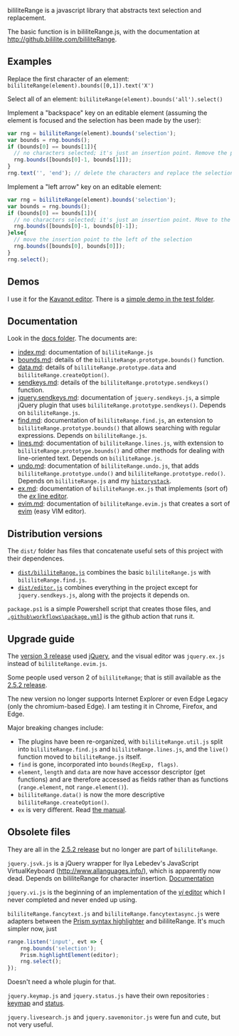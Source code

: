 bililiteRange is a javascript library that abstracts text selection and replacement.

The basic function is in bililiteRange.js, with the documentation at http://github.bililite.com/bililiteRange.

## Examples

Replace the first character of an element: `bililiteRange(element).bounds([0,1]).text('X')`

Select all of an element: `bililiteRange(element).bounds('all').select()`

Implement a "backspace" key on an editable element (assuming the element is focused and the selection has been made by the user):

````js
var rng = bililiteRange(element).bounds('selection');
var bounds = rng.bounds();
if (bounds[0] == bounds[1]){
  // no characters selected; it's just an insertion point. Remove the previous character
  rng.bounds([bounds[0]-1, bounds[1]]);
}
rng.text('', 'end'); // delete the characters and replace the selection
````

Implement a "left arrow" key on an editable element:

````js
var rng = bililiteRange(element).bounds('selection');
var bounds = rng.bounds();
if (bounds[0] == bounds[1]){
  // no characters selected; it's just an insertion point. Move to the left
  rng.bounds([bounds[0]-1, bounds[0]-1]);
}else{
  // move the insertion point to the left of the selection
  rng.bounds([bounds[0], bounds[0]]);
}
rng.select();
````

## Demos

I use it for the [Kavanot editor](http://kavanot.name/Introduction/edit). 
There is a [simple demo in the test folder](test/prismeditor.html).

## Documentation

Look in the [docs folder](docs/index.md). The documents are:

- [index.md](docs/index.md): documentation of `bililiteRange.js`
- [bounds.md](docs/bounds.md): details of the `bililiteRange.prototype.bounds()` function.
- [data.md](docs/data.md): details of `bililiteRange.prototype.data` and `bililiteRange.createOption()`.
- [sendkeys.md](docs/sendkeys.md): details of the `bililiteRange.prototype.sendkeys()` function.
- [jquery.sendkeys.md](docs/jquery.sendkeys.md): documentation of `jquery.sendkeys.js`, a simple jQuery plugin that
uses `bililiteRange.prototype.sendkeys()`. Depends on `bililiteRange.js`.
- [find.md](docs/find.md): documentation of `bililiteRange.find.js`, an extension to `bililiteRange.prototype.bounds()` 
that allows searching with regular expressions. Depends on `bililiteRange.js`.
- [lines.md](docs/lines.md): documentation of `bililiteRange.lines.js`, with extension to `bililiteRange.prototype.bounds()`
and other methods for dealing with line-oriented text. Depends on `bililiteRange.js`.
- [undo.md](docs/undo.md): documentation of `bililiteRange.undo.js`, that adds `bililiteRange.prototype.undo()` and 
`bililiteRange.prototype.redo()`. Depends on `bililiteRange.js` and my [`historystack`](https://github.com/dwachss/historystack).
- [ex.md](docs/ex.md): documentation of `bililiteRange.ex.js` that implements (sort of) the 
[*ex* line editor](https://pubs.opengroup.org/onlinepubs/9699919799/utilities/ex.html).
- [evim.md](docs/evim.md): documentation of `bililiteRange.evim.js` that creates a sort 
of [evim](https://vimhelp.org/starting.txt.html#evim-keys) (easy VIM editor).

## Distribution versions

The `dist/` folder has files that concatenate useful sets of this project with their dependences.

- [`dist/bililiteRange.js`](dist/bililiteRange.js) combines the basic `bililiteRange.js` with `bililiteRange.find.js`.
- [`dist/editor.js`](dist/editor.js) combines everything in the project except for `jquery.sendkeys.js`, along with the projects it depends on.

`package.ps1` is a simple Powershell script that creates those files, and [`.github\workflows\package.yml`](.github/workflows/package.yml)] is the github action that runs it.

## Upgrade guide

The [version 3 release](https://github.com/dwachss/bililiteRange/releases/tag/v3.3) used [jQuery](https://jquery.com),
and the visual editor was `jquery.ex.js` instead of `bililiteRange.evim.js`.

Some people used verson 2 of `bililiteRange`; that is still available as the 
[2.5.2 release](https://github.com/dwachss/bililiteRange/releases/tag/v2.5.2).

The new version no longer supports Internet Explorer or even Edge Legacy (only the chromium-based Edge). I am testing
it in Chrome, Firefox, and Edge. 

Major breaking changes include:

- The plugins have been re-organized, with `bililiteRange.util.js` split into `bililiteRange.find.js` and 
`bililiteRange.lines.js`, and the `live()` function moved to `bililiteRange.js` itself.
- `find` is gone, incorporated into `bounds(RegExp, flags)`.
- `element`, `length` and `data` are now have accessor descriptor (get functions) and are therefore accessed as 
fields rather than as functions (`range.element`, not `range.element()`).
- `bililiteRange.data()` is now the more descriptive `bililiteRange.createOption()`.
- `ex` is very different. Read [the manual](docs/ex.md).

## Obsolete files

They are all in the [2.5.2 release](https://github.com/dwachss/bililiteRange/releases/tag/v2.5.2) but no longer are part
of `bililiteRange`.

`jquery.jsvk.js` is a jQuery wrapper for Ilya Lebedev's JavaScript VirtualKeyboard (http://www.allanguages.info/), which is apparently now
dead. Depends on
bililiteRange for character insertion. [Documentation](http://bililite.com/blog/2013/01/30/jsvk-a-jquery-plugin-for-virtualkeyboard/)


`jquery.vi.js` is the beginning of an implementation of the 
[*vi* editor](https://pubs.opengroup.org/onlinepubs/9699919799/utilities/vi.html)
which I never completed and never ended up using.

`bililiteRange.fancytext.js` and `bililiteRange.fancytextasync.js` were adapters between the 
[Prism syntax highlighter](https://prismjs.com/)
and bililiteRange. It's much simpler now, just 

```js
range.listen('input', evt => {
	rng.bounds('selection');
	Prism.highlightElement(editor);
	rng.select();
});
```

Doesn't need a whole plugin for that.

`jquery.keymap.js` and `jquery.status.js` have their own repositories : [keymap](https://github.com/dwachss/keymap)
and [status](https://github.com/dwachss/status).

`jquery.livesearch.js` and `jquery.savemonitor.js` were fun and cute, but not very useful.

